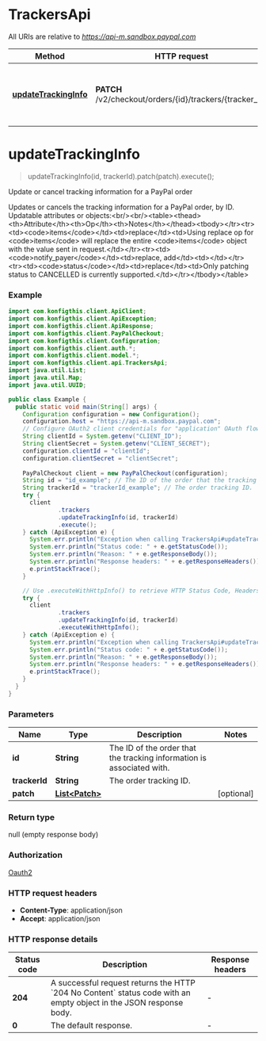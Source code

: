 # TrackersApi

All URIs are relative to *https://api-m.sandbox.paypal.com*

| Method | HTTP request | Description |
|------------- | ------------- | -------------|
| [**updateTrackingInfo**](TrackersApi.md#updateTrackingInfo) | **PATCH** /v2/checkout/orders/{id}/trackers/{tracker_id} | Update or cancel tracking information for a PayPal order |


<a name="updateTrackingInfo"></a>
# **updateTrackingInfo**
> updateTrackingInfo(id, trackerId).patch(patch).execute();

Update or cancel tracking information for a PayPal order

Updates or cancels the tracking information for a PayPal order, by ID. Updatable attributes or objects:&lt;br/&gt;&lt;br/&gt;&lt;table&gt;&lt;thead&gt;&lt;th&gt;Attribute&lt;/th&gt;&lt;th&gt;Op&lt;/th&gt;&lt;th&gt;Notes&lt;/th&gt;&lt;/thead&gt;&lt;tbody&gt;&lt;/tr&gt;&lt;tr&gt;&lt;td&gt;&lt;code&gt;items&lt;/code&gt;&lt;/td&gt;&lt;td&gt;replace&lt;/td&gt;&lt;td&gt;Using replace op for &lt;code&gt;items&lt;/code&gt; will replace the entire &lt;code&gt;items&lt;/code&gt; object with the value sent in request.&lt;/td&gt;&lt;/tr&gt;&lt;tr&gt;&lt;td&gt;&lt;code&gt;notify_payer&lt;/code&gt;&lt;/td&gt;&lt;td&gt;replace, add&lt;/td&gt;&lt;td&gt;&lt;/td&gt;&lt;/tr&gt;&lt;tr&gt;&lt;td&gt;&lt;code&gt;status&lt;/code&gt;&lt;/td&gt;&lt;td&gt;replace&lt;/td&gt;&lt;td&gt;Only patching status to CANCELLED is currently supported.&lt;/td&gt;&lt;/tr&gt;&lt;/tbody&gt;&lt;/table&gt;

### Example
```java
import com.konfigthis.client.ApiClient;
import com.konfigthis.client.ApiException;
import com.konfigthis.client.ApiResponse;
import com.konfigthis.client.PayPalCheckout;
import com.konfigthis.client.Configuration;
import com.konfigthis.client.auth.*;
import com.konfigthis.client.model.*;
import com.konfigthis.client.api.TrackersApi;
import java.util.List;
import java.util.Map;
import java.util.UUID;

public class Example {
  public static void main(String[] args) {
    Configuration configuration = new Configuration();
    configuration.host = "https://api-m.sandbox.paypal.com";
    // Configure OAuth2 client credentials for "application" OAuth flow
    String clientId = System.getenv("CLIENT_ID");
    String clientSecret = System.getenv("CLIENT_SECRET");
    configuration.clientId = "clientId";
    configuration.clientSecret = "clientSecret";
    
    PayPalCheckout client = new PayPalCheckout(configuration);
    String id = "id_example"; // The ID of the order that the tracking information is associated with.
    String trackerId = "trackerId_example"; // The order tracking ID.
    try {
      client
              .trackers
              .updateTrackingInfo(id, trackerId)
              .execute();
    } catch (ApiException e) {
      System.err.println("Exception when calling TrackersApi#updateTrackingInfo");
      System.err.println("Status code: " + e.getStatusCode());
      System.err.println("Reason: " + e.getResponseBody());
      System.err.println("Response headers: " + e.getResponseHeaders());
      e.printStackTrace();
    }

    // Use .executeWithHttpInfo() to retrieve HTTP Status Code, Headers and Request
    try {
      client
              .trackers
              .updateTrackingInfo(id, trackerId)
              .executeWithHttpInfo();
    } catch (ApiException e) {
      System.err.println("Exception when calling TrackersApi#updateTrackingInfo");
      System.err.println("Status code: " + e.getStatusCode());
      System.err.println("Reason: " + e.getResponseBody());
      System.err.println("Response headers: " + e.getResponseHeaders());
      e.printStackTrace();
    }
  }
}

```

### Parameters

| Name | Type | Description  | Notes |
|------------- | ------------- | ------------- | -------------|
| **id** | **String**| The ID of the order that the tracking information is associated with. | |
| **trackerId** | **String**| The order tracking ID. | |
| **patch** | [**List&lt;Patch&gt;**](Patch.md)|  | [optional] |

### Return type

null (empty response body)

### Authorization

[Oauth2](../README.md#Oauth2)

### HTTP request headers

 - **Content-Type**: application/json
 - **Accept**: application/json

### HTTP response details
| Status code | Description | Response headers |
|-------------|-------------|------------------|
| **204** | A successful request returns the HTTP &#x60;204 No Content&#x60; status code with an empty object in the JSON response body. |  -  |
| **0** | The default response. |  -  |

